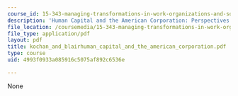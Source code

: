 ```yaml
---
course_id: 15-343-managing-transformations-in-work-organizations-and-society-spring-2002
description: 'Human Capital and the American Corporation: Perspectives from Industry'
file_location: /coursemedia/15-343-managing-transformations-in-work-organizations-and-society-spring-2002/4993f0933a085916c5075af892c6536e_kochan_and_blairhuman_capital_and_the_american_corporation.pdf
file_type: application/pdf
layout: pdf
title: kochan_and_blairhuman_capital_and_the_american_corporation.pdf
type: course
uid: 4993f0933a085916c5075af892c6536e

---
```

None